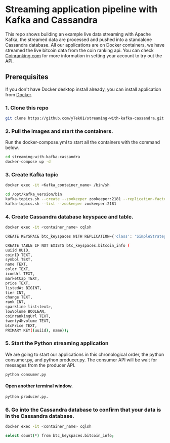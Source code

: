 # Streaming application pipeline with Kafka and Cassandra


This repo shows building an example live data streaming with Apache Kafka, the streamed data are processed and pushed into a standalone Cassandra database. All our applications are on Docker containers, we have streamed the live bitcoin data from the coin ranking api. You can check [Coinranking.com](https://developers.coinranking.com/api/documentation) for more information in setting your account to try out the API.  

## Prerequisites
If you don't have Docker desktop install already, you can install application from [Docker](https://www.docker.com/).


### 1. Clone this repo

```bash
git clone https://github.com/yTek01/streaming-with-kafka-cassandra.git
```

### 2. Pull the images and start the containers. 
Run the docker-compose.yml to start all the containers with the command below. 

```bash
cd streaming-with-kafka-cassandra
docker-compose up -d
```

### 3. Create Kafka topic
```bash
docker exec -it <Kafka_container_name> /bin/sh
```

```bash
cd /opt/kafka_version/bin
kafka-topics.sh --create --zookeeper zookeeper:2181 --replication-factor 1 --partitions 1 --topic messages
kafka-topics.sh --list --zookeeper zookeeper:2181
```

### 4. Create Cassandra database keyspace and table.
```bash
docker exec -it <container_name> cqlsh
```

```bash
CREATE KEYSPACE btc_keyspaces WITH REPLICATION={'class': 'SimpleStrategy', 'replication_factor': 1};
```

```bash
CREATE TABLE IF NOT EXISTS btc_keyspaces.bitcoin_info (
uuiid UUID, 
coinID TEXT,
symbol TEXT,
name TEXT,
color TEXT,
iconUrl TEXT, 
marketCap TEXT, 
price TEXT,
listedAt BIGINT,
tier INT,
change TEXT,
rank INT, 
sparkline list<text>, 
lowVolume BOOLEAN, 
coinrankingUrl TEXT, 
twenty4hvolume TEXT,
btcPrice TEXT, 
PRIMARY KEY((uuiid), name));
```

### 5. Start the Python streaming application
We are going to start our applications in this chronological order, the python consumer.py, and python producer.py. The consumer API will be wait for messages from the producer API. 

```bash
python consumer.py
```
#### Open another terminal window. 
```bash
python producer.py. 
```

### 6. Go into the Cassandra database to confirm that your data is in the Cassandra database. 
```bash
docker exec -it <container_name> cqlsh
```

```bash
select count(*) from btc_keyspaces.bitcoin_info;
```

